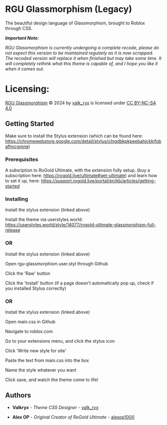 # RGU Glassmorphism (Legacy)

The beautiful design language of Glassmorphism, brought to Roblox through CSS.

***Important Note:***

*RGU Glassmorphism is currently undergoing a complete recode, please do not expect this version to be maintained regularly as it is now scrapped. The recoded version will replace it when finished but may take some time. It will completely rethink what this theme is capable of, and I hope you like it when it comes out.*

# Licensing:
[RGU Glassmorphism](https://github.com/valk-ryx/RGUGlassMorphism) © 2024 by [valk_ryx](https://github.com/valk-ryx) is licensed under [CC BY-NC-SA 4.0](http://creativecommons.org/licenses/by-nc-sa/4.0/?ref=chooser-v1) 

## Getting Started

Make sure to install the Stylus extension (which can be found here: https://chromewebstore.google.com/detail/stylus/clngdbkpkpeebahjckkjfobafhncgmne)

### Prerequisites

A subsription to RoGold Ultimate, with the extension fully setup. (buy a subscription here: https://rogold.live/ultimate#get-ultimate) and learn how to set it up, here: https://support.rogold.live/portal/en/kb/articles/getting-started 

### Installing

Install the stylus extension (linked above)

Install the theme via userstyles.world: https://userstyles.world/style/14077/rogold-ultimate-glassmorphism-full-release

### OR

Install the stylus extension (linked above)

Open rgu-glassmorphism.user.styl through Github

Click the 'Raw' button

Click the 'Install' button (if a page doesn't automatically pop up, check if you installed Stylus correctly)

### OR

Install the stylus extension (linked above)

Open main.css in Github

Navigate to roblox.com

Go to your extensions menu, and click the stylus icon

Click 'Write new style for site'

Paste the text from main.css into the box

Name the style whatever you want

Click save, and watch the theme come to life!

## Authors

* **Valkryx** - *Theme CSS Designer* - [valk_ryx](https://github.com/valk-ryx)

* **Alex OP** - *Original Creator of RoGold Ultimate* - [alexop1000](https://github.com/alexop1000)
